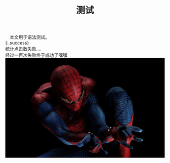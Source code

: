 ﻿---
layout: article
title: 测试
mathjax: true
key: 2018-07-04-test
---
　本文用于语法测试。   
{:.success}  
  统计点击数失败….    
  经过一百次失败终于成功了嘿嘿     
![spiderman](image.jpg)
